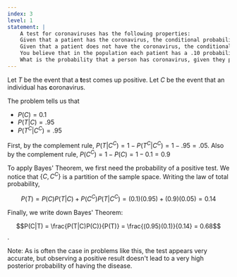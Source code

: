 ```yaml
---
index: 3
level: 1
statement: |
    A test for coronaviruses has the following properties:
    Given that a patient has the coronavirus, the conditional probability of a positive test is .95.
    Given that a patient does not have the coronavirus, the conditional probability of a negative test is .95
    You believe that in the population each patient has a .10 probability of having coronavirus.
    What is the probability that a person has coronavirus, given they present a positive result? 
---
```

Let $T$ be the event that a **t**est comes up positive.  Let $C$ be the event that an individual has **c**oronavirus. 

The problem tells us that

- $P(C) = 0.1$
- $P(T|C) = .95$
- $P(T^C|C^C) = .95$

First, by the complement rule,  $P(T|C^C) = 1 -  P(T^C|C^C) = 1 - .95 = .05$. Also by the complement rule, $P(C^C) = 1-P(C) = 1 - 0.1 = 0.9$

To apply Bayes' Theorem, we first need the probability of a positive test. We notice that $\{C, C^C\}$ is a partition of the sample space. Writing the law of total probability,

$$P(T) = P(C)P(T|C) + P(C^C)P(T|C^C) = (0.1)(0.95) + (0.9)(0.05) = 0.14$$

Finally, we write down Bayes' Theorem:

$$P(C|T) = \frac{P(T|C)P(C)}{P(T)} = \frac{(0.95)(0.1)}{0.14} = 0.68$$.

Note: As is often the case in problems like this, the test appears very accurate, but observing a positive result doesn't lead to a very high posterior probability of having the disease.